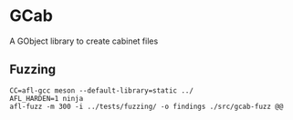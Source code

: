 GCab
====

A GObject library to create cabinet files

Fuzzing
-------

    CC=afl-gcc meson --default-library=static ../
    AFL_HARDEN=1 ninja
    afl-fuzz -m 300 -i ../tests/fuzzing/ -o findings ./src/gcab-fuzz @@
